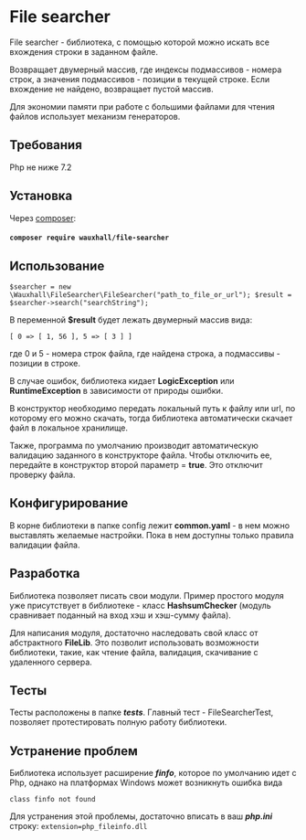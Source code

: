 # File searcher
File searcher - библиотека, с помощью которой можно искать все вхождения строки в заданном файле.

Возвращает двумерный массив, где индексы подмассивов - номера строк, а значения подмассивов - позиции в текущей строке. Если вхождение не найдено, возвращает пустой массив.

Для экономии памяти при работе с большими файлами для чтения файлов использует механизм генераторов.

## Требования
Php не ниже 7.2

## Установка
Через [composer](https://getcomposer.org/):

#### `composer require wauxhall/file-searcher`

## Использование
`$searcher = new \Wauxhall\FileSearcher\FileSearcher("path_to_file_or_url");
$result = $searcher->search("searchString");`

В переменной **$result** будет лежать двумерный массив вида:

`[ 0 => [ 1, 56 ], 5 => [ 3 ] ]`

где 0 и 5 - номера строк файла, где найдена строка, а подмассивы - позиции в строке.

В случае ошибок, библиотека кидает **LogicException** или **RuntimeException** в зависимости от природы ошибки.

В конструктор необходимо передать локальный путь к файлу или url, по которому его можно скачать, тогда библиотека автоматически скачает файл в локальное хранилище.

Также, программа по умолчанию производит автоматическую валидацию заданного в конструкторе файла. Чтобы отключить ее, передайте в конструктор второй параметр = **true**. Это отключит проверку файла.

## Конфигурирование
В корне библиотеки в папке config лежит **common.yaml** - в нем можно выставлять желаемые настройки. Пока в нем доступны только правила валидации файла.

## Разработка
Библиотека позволяет писать свои модули. Пример простого модуля уже присутствует в библиотеке - класс **HashsumChecker** (модуль сравнивает поданный на вход хэш и хэш-сумму файла).

Для написания модуля, достаточно наследовать свой класс от абстрактного **FileLib**. Это позволит использовать возможности библиотеки, такие, как чтение файла, валидация, скачивание с удаленного сервера.

## Тесты
Тесты расположены в папке **_tests_**. Главный тест - FileSearcherTest, позволяет протестировать полную работу библиотеки.

## Устранение проблем
Библиотека использует расширение **_finfo_**, которое по умолчанию идет с Php, однако на платформах Windows может возникнуть ошибка вида

`class finfo not found`

Для устранения этой проблемы, достаточно вписать в ваш _**php.ini**_ строку: `extension=php_fileinfo.dll`